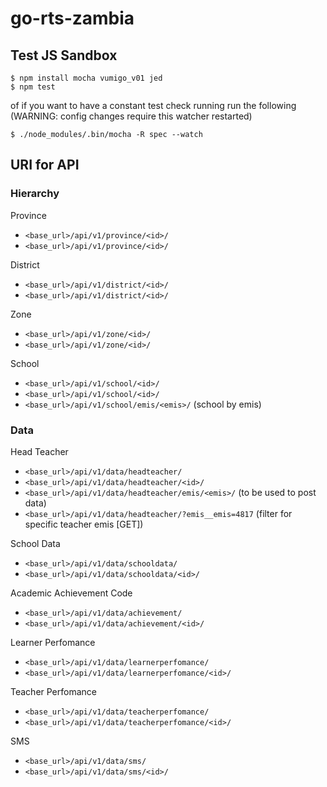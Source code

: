 # go-rts-zambia


## Test JS Sandbox

    $ npm install mocha vumigo_v01 jed
    $ npm test

of if you want to have a constant test check running run the following (WARNING: config changes require this watcher restarted)

    $ ./node_modules/.bin/mocha -R spec --watch

## URI for API
### Hierarchy
Province

- `<base_url>/api/v1/province/<id>/`
- `<base_url>/api/v1/province/<id>/`

District

- `<base_url>/api/v1/district/<id>/`
- `<base_url>/api/v1/district/<id>/`

Zone

- `<base_url>/api/v1/zone/<id>/`
- `<base_url>/api/v1/zone/<id>/`

School

- `<base_url>/api/v1/school/<id>/`
- `<base_url>/api/v1/school/<id>/`
- `<base_url>/api/v1/school/emis/<emis>/` (school by emis)

### Data
Head Teacher

- `<base_url>/api/v1/data/headteacher/`
- `<base_url>/api/v1/data/headteacher/<id>/`
- `<base_url>/api/v1/data/headteacher/emis/<emis>/` (to be used to post data)
- `<base_url>/api/v1/data/headteacher/?emis__emis=4817` (filter for specific teacher emis [GET])

School Data

- `<base_url>/api/v1/data/schooldata/`
- `<base_url>/api/v1/data/schooldata/<id>/`

Academic Achievement Code

- `<base_url>/api/v1/data/achievement/`
- `<base_url>/api/v1/data/achievement/<id>/`

Learner Perfomance

- `<base_url>/api/v1/data/learnerperfomance/`
- `<base_url>/api/v1/data/learnerperfomance/<id>/`

Teacher Perfomance

- `<base_url>/api/v1/data/teacherperfomance/`
- `<base_url>/api/v1/data/teacherperfomance/<id>/`

SMS

- `<base_url>/api/v1/data/sms/`
- `<base_url>/api/v1/data/sms/<id>/`
